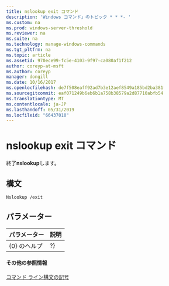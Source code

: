 ```yaml
---
title: nslookup exit コマンド
description: 'Windows コマンド」のトピック * * *- '
ms.custom: na
ms.prod: windows-server-threshold
ms.reviewer: na
ms.suite: na
ms.technology: manage-windows-commands
ms.tgt_pltfrm: na
ms.topic: article
ms.assetid: 970ece99-fc5e-4103-9f97-ca080af1f212
author: coreyp-at-msft
ms.author: coreyp
manager: dongill
ms.date: 10/16/2017
ms.openlocfilehash: de7f508eaff92ad7b3e12aef8549a185bd2ba381
ms.sourcegitcommit: eaf071249b6eb6b1a758b38579a2d87710abfb54
ms.translationtype: MT
ms.contentlocale: ja-JP
ms.lasthandoff: 05/31/2019
ms.locfileid: "66437010"
---
```

# <a name="nslookup-exit-command"></a>nslookup exit コマンド



終了**nslookup**します。

## <a name="syntax"></a>構文

```
Nslookup /exit
```

## <a name="parameters"></a>パラメーター

| パラメーター | 説明 |
|-----------|-------------|
|   {0} のヘルプ   |     ?}      |

#### <a name="additional-references"></a>その他の参照情報

[コマンド ライン構文の記号](command-line-syntax-key.md)